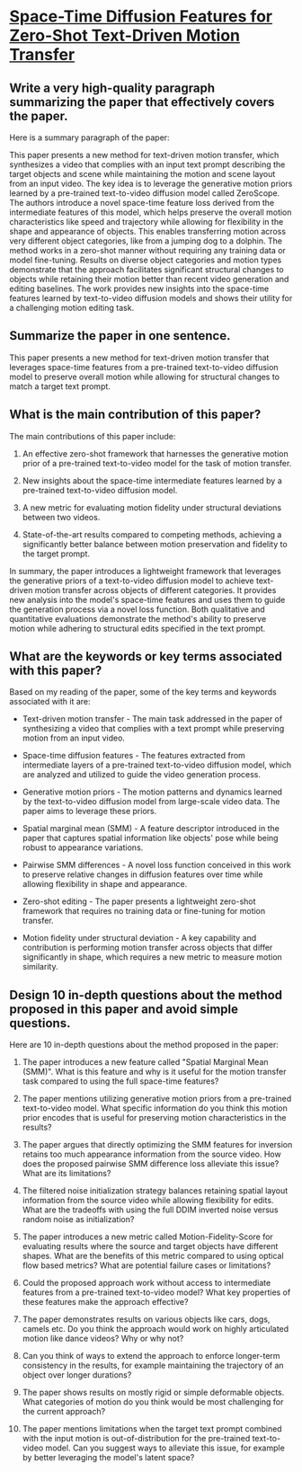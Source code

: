 # [Space-Time Diffusion Features for Zero-Shot Text-Driven Motion Transfer](https://arxiv.org/abs/2311.17009)

## Write a very high-quality paragraph summarizing the paper that effectively covers the paper.

 Here is a summary paragraph of the paper:

This paper presents a new method for text-driven motion transfer, which synthesizes a video that complies with an input text prompt describing the target objects and scene while maintaining the motion and scene layout from an input video. The key idea is to leverage the generative motion priors learned by a pre-trained text-to-video diffusion model called ZeroScope. The authors introduce a novel space-time feature loss derived from the intermediate features of this model, which helps preserve the overall motion characteristics like speed and trajectory while allowing for flexibility in the shape and appearance of objects. This enables transferring motion across very different object categories, like from a jumping dog to a dolphin. The method works in a zero-shot manner without requiring any training data or model fine-tuning. Results on diverse object categories and motion types demonstrate that the approach facilitates significant structural changes to objects while retaining their motion better than recent video generation and editing baselines. The work provides new insights into the space-time features learned by text-to-video diffusion models and shows their utility for a challenging motion editing task.


## Summarize the paper in one sentence.

 This paper presents a new method for text-driven motion transfer that leverages space-time features from a pre-trained text-to-video diffusion model to preserve overall motion while allowing for structural changes to match a target text prompt.


## What is the main contribution of this paper?

 The main contributions of this paper include:

1) An effective zero-shot framework that harnesses the generative motion prior of a pre-trained text-to-video model for the task of motion transfer.

2) New insights about the space-time intermediate features learned by a pre-trained text-to-video diffusion model. 

3) A new metric for evaluating motion fidelity under structural deviations between two videos.

4) State-of-the-art results compared to competing methods, achieving a significantly better balance between motion preservation and fidelity to the target prompt.

In summary, the paper introduces a lightweight framework that leverages the generative priors of a text-to-video diffusion model to achieve text-driven motion transfer across objects of different categories. It provides new analysis into the model's space-time features and uses them to guide the generation process via a novel loss function. Both qualitative and quantitative evaluations demonstrate the method's ability to preserve motion while adhering to structural edits specified in the text prompt.


## What are the keywords or key terms associated with this paper?

 Based on my reading of the paper, some of the key terms and keywords associated with it are:

- Text-driven motion transfer - The main task addressed in the paper of synthesizing a video that complies with a text prompt while preserving motion from an input video.

- Space-time diffusion features - The features extracted from intermediate layers of a pre-trained text-to-video diffusion model, which are analyzed and utilized to guide the video generation process. 

- Generative motion priors - The motion patterns and dynamics learned by the text-to-video diffusion model from large-scale video data. The paper aims to leverage these priors.

- Spatial marginal mean (SMM) - A feature descriptor introduced in the paper that captures spatial information like objects' pose while being robust to appearance variations. 

- Pairwise SMM differences - A novel loss function conceived in this work to preserve relative changes in diffusion features over time while allowing flexibility in shape and appearance.

- Zero-shot editing - The paper presents a lightweight zero-shot framework that requires no training data or fine-tuning for motion transfer.

- Motion fidelity under structural deviation - A key capability and contribution is performing motion transfer across objects that differ significantly in shape, which requires a new metric to measure motion similarity.


## Design 10 in-depth questions about the method proposed in this paper and avoid simple questions.

 Here are 10 in-depth questions about the method proposed in the paper:

1. The paper introduces a new feature called "Spatial Marginal Mean (SMM)". What is this feature and why is it useful for the motion transfer task compared to using the full space-time features?

2. The paper mentions utilizing generative motion priors from a pre-trained text-to-video model. What specific information do you think this motion prior encodes that is useful for preserving motion characteristics in the results?

3. The paper argues that directly optimizing the SMM features for inversion retains too much appearance information from the source video. How does the proposed pairwise SMM difference loss alleviate this issue? What are its limitations?  

4. The filtered noise initialization strategy balances retaining spatial layout information from the source video while allowing flexibility for edits. What are the tradeoffs with using the full DDIM inverted noise versus random noise as initialization?

5. The paper introduces a new metric called Motion-Fidelity-Score for evaluating results where the source and target objects have different shapes. What are the benefits of this metric compared to using optical flow based metrics? What are potential failure cases or limitations?

6. Could the proposed approach work without access to intermediate features from a pre-trained text-to-video model? What key properties of these features make the approach effective?

7. The paper demonstrates results on various objects like cars, dogs, camels etc. Do you think the approach would work on highly articulated motion like dance videos? Why or why not?

8. Can you think of ways to extend the approach to enforce longer-term consistency in the results, for example maintaining the trajectory of an object over longer durations?

9. The paper shows results on mostly rigid or simple deformable objects. What categories of motion do you think would be most challenging for the current approach?

10. The paper mentions limitations when the target text prompt combined with the input motion is out-of-distribution for the pre-trained text-to-video model. Can you suggest ways to alleviate this issue, for example by better leveraging the model's latent space?
